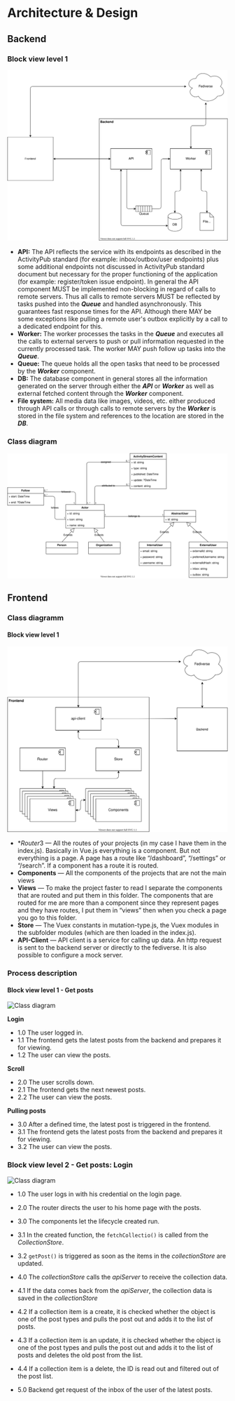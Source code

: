 # Architecture & Design

## Backend

### Block view level 1

![Class diagram](./diagrams/architecture-block-view-level-1.svg)

- **API:** The API reflects the service with its endpoints as described in the ActivityPub standard (for example: inbox/outbox/user endpoints) plus some additional endpoints not discussed in ActivityPub standard document but necessary for the proper functioning of the application (for example: register/token issue endpoint). In general the API component MUST be implemented non-blocking in regard of calls to remote servers. Thus all calls to remote servers MUST be reflected by tasks pushed into the _**Queue**_ and handled asynchronously. This guarantees fast response times for the API. Although there MAY be some exceptions like pulling a remote user's outbox explicitly by a call to a dedicated endpoint for this.
- **Worker:** The worker processes the tasks in the _**Queue**_ and executes all the calls to external servers to push or pull information requested in the currently processed task. The worker MAY push follow up tasks into the _**Queue**_.
- **Queue:** The queue holds all the open tasks that need to be processed by the _**Worker**_ component.
- **DB:** The database component in general stores all the information generated on the server through either the _**API**_ or _**Worker**_ as well as external fetched content through the _**Worker**_ component.
- **File system:** All media data like images, videos, etc. either produced through API calls or through calls to remote servers by the _**Worker**_ is stored in the file system and references to the location are stored in the _**DB**_.

### Class diagram

![Class diagram](./diagrams/class-diagram.svg)

## Frontend

### Class diagramm

#### Block view level 1

![Class diagram](./diagrams/architecture-frontend-block-view-level-1.svg)

- \**Router*3 — All the routes of your projects (in my case I have them in the index.js). Basically in Vue.js everything is a component. But not everything is a page. A page has a route like “/dashboard”, “/settings” or “/search”. If a component has a route it is routed.
- **Components** — All the components of the projects that are not the main views
- **Views** — To make the project faster to read I separate the components that are routed and put them in this folder. The components that are routed for me are more than a component since they represent pages and they have routes, I put them in “views” then when you check a page you go to this folder.
- **Store** — The Vuex constants in mutation-type.js, the Vuex modules in the subfolder modules (which are then loaded in the index.js).
- **API-Client** — API client is a service for calling up data. An http request is sent to the backend server or directly to the fediverse. It is also possible to configure a mock server.

### Process description

#### Block view level 1 - Get posts

![Class diagram](./diagrams/process-descriptions_fetch-posts–block-view-level-1.svg)

**Login**

- 1.0 The user logged in.
- 1.1 The frontend gets the latest posts from the backend and prepares it for viewing.
- 1.2 The user can view the posts.

**Scroll**

- 2.0 The user scrolls down.
- 2.1 The frontend gets the next newest posts.
- 2.2 The user can view the posts.

**Pulling posts**

- 3.0 After a defined time, the latest post is triggered in the frontend.
- 3.1 The frontend gets the latest posts from the backend and prepares it for viewing.
- 3.2 The user can view the posts.

### Block view level 2 - Get posts: Login

![Class diagram](./diagrams/process-descriptions_login-fetch–posts_block-view-level-2.svg)

- 1.0 The user logs in with his credential on the login page.

- 2.0 The router directs the user to his home page with the posts.

- 3.0 The components let the lifecycle created run.
- 3.1 In the created function, the `fetchCollectio()` is called from the _CollectionStore_.
- 3.2 `getPost()` is triggered as soon as the items in the _collectionStore_ are updated.

- 4.0 The _collectionStore_ calls the _apiServer_ to receive the collection data.
- 4.1 If the data comes back from the _apiServer_, the collection data is saved in the _collectionStore_
- 4.2 If a collection item is a create, it is checked whether the object is one of the post types and pulls the post out and adds it to the list of posts.
- 4.3 If a collection item is an update, it is checked whether the object is one of the post types and pulls the post out and adds it to the list of posts and deletes the old post from the list.
- 4.4 If a collection item is a delete, the ID is read out and filtered out of the post list.

- 5.0 Backend get request of the inbox of the user of the latest posts.
